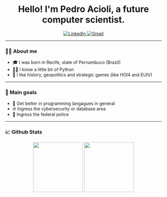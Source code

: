 <h1 align="center">Hello! I'm Pedro Acioli, a future computer scientist.</h1>

<p align="center">
  <a href="https://www.linkedin.com/in/pedro-victor-acioli/" target="_blank">
    <img src="https://img.shields.io/badge/LinkedIn-blue?style=flat-square&logo=linkedin" alt="LinkedIn">
  </a>
  <a href="mailto:ppvr2005@gmail.com">
    <img src="https://img.shields.io/badge/Gmail-red?style=flat-square&logo=gmail&logoColor=white" alt="Gmail">
  </a>
</p>

---

### 👨‍🏫 About me

- 🎓 I was born in Recife, state of Pernambuco (Brazil)
- 👨‍💻 I know a little bit of Python
- 💬 I like history, geopolitics and strategic games (like HOI4 and EUIV)
---


### 🎯 Main goals

- 🔌 Get better in programming langagues in general
- 🌐 Ingress the cybersecurity or database area
- 🚀 Ingress the federal police
---

### 📈 Github Stats

<p align="center">
  <img height="160em" src="https://github-readme-stats.vercel.app/api?username=linzkeys&show_icons=true&theme=tokyonight" />
  <img height="160em" src="https://github-readme-stats.vercel.app/api/top-langs/?username=linzkeys&layout=compact&theme=tokyonight"/>
</p>


